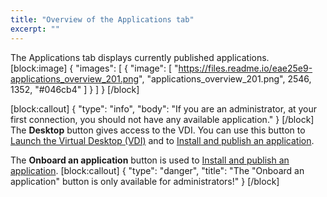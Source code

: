 ```yaml
---
title: "Overview of the Applications tab"
excerpt: ""
---
```

The Applications tab displays currently published applications. 
[block:image]
{
  "images": [
    {
      "image": [
        "https://files.readme.io/eae25e9-applications_overview_201.png",
        "applications_overview_201.png",
        2546,
        1352,
        "#046cb4"
      ]
    }
  ]
}
[/block]

[block:callout]
{
  "type": "info",
  "body": "If you are an administrator, at your first connection, you should not have any available application."
}
[/block]
The **Desktop** button gives access to the VDI.
You can use this button to [Launch the Virtual Desktop (VDI)](doc:launch-the-virtual-desktop-vdi) and to [Install and publish an application](doc:install-and-publish-an-application).

The **Onboard an application** button is used to [Install and publish an application](doc:install-and-publish-an-application).
[block:callout]
{
  "type": "danger",
  "title": "The \"Onboard an application\" button is only available for administrators!"
}
[/block]